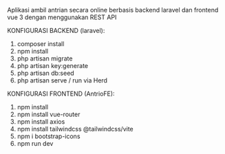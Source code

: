 Aplikasi ambil antrian secara online berbasis backend laravel dan frontend vue 3 dengan menggunakan REST API

KONFIGURASI BACKEND (laravel):
1. composer install
2. npm install
3. php artisan migrate
4. php artisan key:generate
5. php artisan db:seed
6. php artisan serve / run via Herd


KONFIGURASI FRONTEND (AntrioFE):
1. npm install
2. npm install vue-router
3. npm install axios
4. npm install tailwindcss @tailwindcss/vite
5. npm i bootstrap-icons
6. npm run dev
